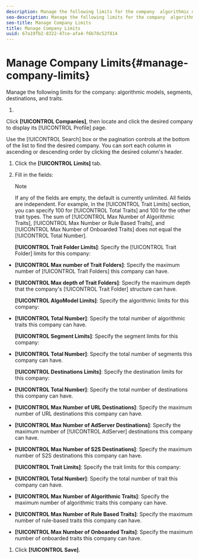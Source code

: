 ```yaml
---
description: Manage the following limits for the company  algorithmic models, segments, destinations, and traits.
seo-description: Manage the following limits for the company  algorithmic models, segments, destinations, and traits.
seo-title: Manage Company Limits
title: Manage Company Limits
uuid: 67a19fb2-8322-47ce-afa4-f6b78c52f814
---
```


# Manage Company Limits{#manage-company-limits}

Manage the following limits for the company: algorithmic models, segments, destinations, and traits.

1. 

   <!-- 

t_company_limits.xml

 -->

   Click **[!UICONTROL Companies]**, then locate and click the desired company to display its [!UICONTROL Profile] page.

   Use the [!UICONTROL Search] box or the pagination controls at the bottom of the list to find the desired company. You can sort each column in ascending or descending order by clicking the desired column's header. 
1. Click the **[!UICONTROL Limits]** tab.
1. Fill in the fields:

   >[!NOTE]
   >
   >If any of the fields are empty, the default is currently unlimited. All fields are independent. For example, in the [!UICONTROL Trait Limits] section, you can specify 100 for [!UICONTROL Total Traits] and 100 for the other trait types. The sum of [!UICONTROL Max Number of Algorithmic Traits], [!UICONTROL Max Number or Rule Based Traits], and [!UICONTROL Max Number of Onboarded Traits] does not equal the [!UICONTROL Total Number].

   **[!UICONTROL Trait Folder Limits]**: Specify the [!UICONTROL Trait Folder] limits for this company:

* **[!UICONTROL Max number of Trait Folders]**: Specify the maximum number of [!UICONTROL Trait Folders] this company can have. 
* **[!UICONTROL Max depth of Trait Folders]**: Specify the maximum depth that the company's [!UICONTROL Trait Folder] structure can have.

   **[!UICONTROL AlgoModel Limits]**: Specify the algorithmic limits for this company:

* **[!UICONTROL Total Number]**: Specify the total number of algorithmic traits this company can have.

   **[!UICONTROL Segment Limits]**: Specify the segment limits for this company:

* **[!UICONTROL Total Number]**: Specify the total number of segments this company can have.

   **[!UICONTROL Destinations Limits]**: Specify the destination limits for this company:

* **[!UICONTROL Total Number]**: Specify the total number of destinations this company can have. 
* **[!UICONTROL Max Number of URL Destinations]**: Specify the maximum number of URL destinations this company can have. 
* **[!UICONTROL Max Number of AdServer Destinations]**: Specify the maximum number of [!UICONTROL AdServer] destinations this company can have. 
* **[!UICONTROL Max Number of S2S Destinations]**: Specify the maximum number of S2S destinations this company can have.

   **[!UICONTROL Trait Limits]**: Specify the trait limits for this company:

* **[!UICONTROL Total Number]**: Specify the total number of trait this company can have. 
* **[!UICONTROL Max Number of Algorithmic Traits]**: Specify the maximum number of algorithmic traits this company can have. 
* **[!UICONTROL Max Number of Rule Based Traits]**: Specify the maximum number of rule-based traits this company can have. 
* **[!UICONTROL Max Number of Onboarded Traits]**: Specify the maximum number of onboarded traits this company can have.

1. Click **[!UICONTROL Save]**.
